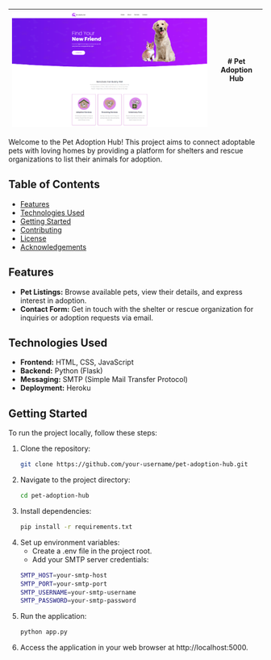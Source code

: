 | ![Pet Adoption Hub](/1.png) | # Pet Adoption Hub |
|---|---|

Welcome to the Pet Adoption Hub! This project aims to connect adoptable pets with loving homes by providing a platform for shelters and rescue organizations to list their animals for adoption.

## Table of Contents

- [Features](#features)
- [Technologies Used](#technologies-used)
- [Getting Started](#getting-started)
- [Contributing](#contributing)
- [License](#license)
- [Acknowledgements](#acknowledgements)

## Features

- **Pet Listings:** Browse available pets, view their details, and express interest in adoption.
- **Contact Form:** Get in touch with the shelter or rescue organization for inquiries or adoption requests via email.

## Technologies Used

- **Frontend:** HTML, CSS, JavaScript
- **Backend:** Python (Flask)
- **Messaging:** SMTP (Simple Mail Transfer Protocol)
- **Deployment:** Heroku

## Getting Started

To run the project locally, follow these steps:

1. Clone the repository:
   ```bash
   git clone https://github.com/your-username/pet-adoption-hub.git

2. Navigate to the project directory:
   ```bash
   cd pet-adoption-hub
3. Install dependencies:
   ```bash
   pip install -r requirements.txt
4. Set up environment variables:
   - Create a .env file in the project root.
   - Add your SMTP server credentials:
   ```bash
   SMTP_HOST=your-smtp-host
   SMTP_PORT=your-smtp-port
   SMTP_USERNAME=your-smtp-username
   SMTP_PASSWORD=your-smtp-password
5. Run the application:
   ```bash
   python app.py

6. Access the application in your web browser at http://localhost:5000.



